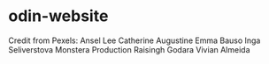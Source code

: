 # odin-website

Credit from Pexels:
Ansel Lee
Catherine Augustine
Emma Bauso
Inga Seliverstova
Monstera Production
Raisingh Godara
Vivian Almeida
